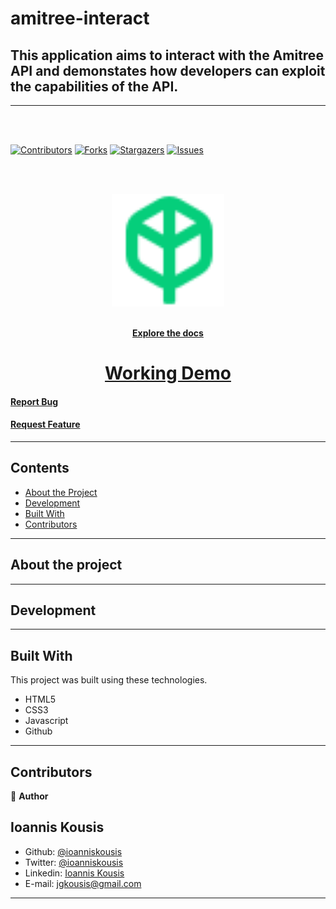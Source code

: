 # amitree-interact

## This application aims to interact with the Amitree API and demonstates how developers can exploit the capabilities of the API.

<hr/>
<br/><br/>

<!--
*** Thanks for checking out this README Template. If you have a suggestion that would
*** make this better, please fork the repo and create a pull request or simply open
*** an issue with the tag "enhancement".
*** Thanks again! Now go create something AMAZING! :D
-->

<!-- PROJECT SHIELDS -->
<!--
*** I'm using markdown "reference style" links for readability.
*** Reference links are enclosed in brackets [ ] instead of parentheses ( ).
*** See the bottom of this document for the declaration of the reference variables
*** for contributors-url, forks-url, etc. This is an optional, concise syntax you may use.
*** https://www.markdownguide.org/basic-syntax/#reference-style-links
-->

[![Contributors][contributors-shield]][contributors-url]
[![Forks][forks-shield]][forks-url]
[![Stargazers][stars-shield]][stars-url]
[![Issues][issues-shield]][issues-url]

<br/>

<!-- PROJECT LOGO -->
<br />
<p align="center">
  <a href="https://github.com/ioanniskousis/amitree-interact" style="display: block; width:200px; height:200px;">
    <img src="images/amitree.png" alt="Pets Logo" width="180" height="180">
  </a>
  
  <p align="center">
    <a href="https://github.com/ioanniskousis/amitree-interact"><strong>Explore the docs</strong></a>
    <br />
    <h1 style="text-align: center"><a href="https://ioanniskousis.github.io/amitree-interact/index.html">Working Demo</a></h1>
    <h4>
      <a href="https://github.com/ioanniskousis/amitree-interact/issues">Report Bug</a>
    </h4>
    <h4>
      <a href="https://github.com/ioanniskousis/amitree-interact/issues">Request Feature</a>
    </h4>
  </p>
</p>
<hr/>

<!-- TABLE OF CONTENTS -->

## Contents

- [About the Project](#about-the-project)
- [Development](#development)
- [Built With](#built-with)
- [Contributors](#contributors)

<hr/>

<!-- ABOUT THE PROJECT -->

## About the project

<hr/>

## Development
 

<hr/>

<!-- BUILT WITH -->

## Built With

This project was built using these technologies.

- HTML5
- CSS3
- Javascript
- Github

<hr/>

<!-- CONTACT -->

## Contributors

:bust_in_silhouette: **Author**

## Ioannis Kousis

- Github: [@ioanniskousis](https://github.com/ioanniskousis)
- Twitter: [@ioanniskousis](https://twitter.com/ioanniskousis)
- Linkedin: [Ioannis Kousis](https://www.linkedin.com/in/jgkousis)
- E-mail: jgkousis@gmail.com


<hr/>

<!-- MARKDOWN LINKS & IMAGES -->
<!-- https://www.markdownguide.org/basic-syntax/#reference-style-links -->

[contributors-shield]: https://img.shields.io/github/contributors/ioanniskousis/amitree-interact.svg?style=flat-square
[contributors-url]: https://github.com/ioanniskousis/amitree-interact/graphs/contributors
[forks-shield]: https://img.shields.io/github/forks/ioanniskousis/amitree-interact.svg?style=flat-square
[forks-url]: https://github.com/ioanniskousis/amitree-interact/network/members
[stars-shield]: https://img.shields.io/github/stars/ioanniskousis/amitree-interact.svg?style=flat-square
[stars-url]: https://github.com/ioanniskousis/amitree-interact/stargazers
[issues-shield]: https://img.shields.io/github/issues/ioanniskousis/amitree-interact.svg?style=flat-square
[issues-url]: https://github.com/ioanniskousis/amitree-interact/issues
